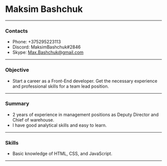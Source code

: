 # Maksim Bashchuk

********

### Contacts

* Phone: +375295223113
* Discord: MaksimBashchuk#2846
* Skype: Max.Bashchuk@gmail.com

********

### Objective

* Start a career as a Front-End developer. Get the necessary experience and professional skills for a team lead position.

********

### Summary

* 2 years of experience in management positions as Deputy Director and Сhief of warehouse.
* I have good analytical skills and easy to learn.

********

### Skills

* Basic knowledge of HTML, CSS, and JavaScript.

********